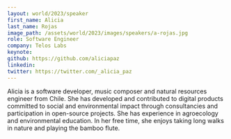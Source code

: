 ```yaml
---
layout: world/2023/speaker
first_name: Alicia
last_name: Rojas
image_path: /assets/world/2023/images/speakers/a-rojas.jpg
role: Software Engineer
company: Telos Labs
keynote:
github: https://github.com/aliciapaz
linkedin:
twitter: https://twitter.com/_alicia_paz
---
```


Alicia is a software developer, music composer and natural resources engineer from Chile. She has developed and contributed to digital products committed to social and environmental impact through consultancies and participation in open-source projects. She has experience in agroecology and environmental education. In her free time, she enjoys taking long walks in nature and playing the bamboo flute.
